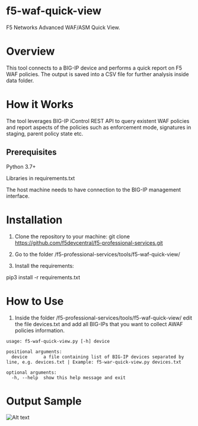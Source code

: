 # f5-waf-quick-view
F5 Networks Advanced WAF/ASM Quick View.

# Overview

This tool connects to a BIG-IP device and performs a quick report on F5 WAF policies. The output is saved into a CSV file for further analysis inside data folder.

# How it Works

The tool leverages BIG-IP iControl REST API to query existent WAF policies and report aspects of the policies such as enforcement mode, signatures in staging, parent policy state etc.

## Prerequisites

Python 3.7+

Libraries in requirements.txt

The host machine needs to have connection to the BIG-IP management interface.

# Installation
1. Clone the repository to your machine:
  git clone https://github.com/f5devcentral/f5-professional-services.git

2. Go to the folder /f5-professional-services/tools/f5-waf-quick-view/

3. Install the requirements:

  pip3 install -r requirements.txt

# How to Use

1. Inside the folder /f5-professional-services/tools/f5-waf-quick-view/ edit the file devices.txt and add all BIG-IPs that you want to collect AWAF policies information. 

```
usage: f5-waf-quick-view.py [-h] device

positional arguments:
  device      a file containing list of BIG-IP devices separated by line, e.g. devices.txt | Example: f5-war-quick-view.py devices.txt

optional arguments:
  -h, --help  show this help message and exit

```

# Output Sample

![Alt text](csv.JPG?raw=true "f5-waf-quick-view")
